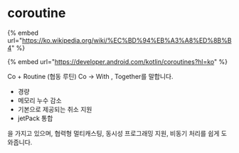 # coroutine



{% embed url="https://ko.wikipedia.org/wiki/%EC%BD%94%EB%A3%A8%ED%8B%B4" %}

{% embed url="https://developer.android.com/kotlin/coroutines?hl=ko" %}

Co + Routine \(협동 루틴\) Co -&gt; With , Together를 말합니다.

* 경량
* 메모리 누수 감소
* 기본으로 제공되는 취소 지원
* jetPack 통합

을 가지고 있으며, 협력형 멀티캐스팅, 동시성 프로그래밍 지원, 비동기 처리를 쉽게 도와줍니다.

